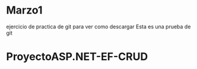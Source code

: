 # Marzo1
ejercicio de practica de git  para ver como descargar 
Esta es una prueba de git
# ProyectoASP.NET-EF-CRUD
